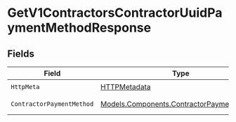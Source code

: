 # GetV1ContractorsContractorUuidPaymentMethodResponse


## Fields

| Field                                                                                           | Type                                                                                            | Required                                                                                        | Description                                                                                     |
| ----------------------------------------------------------------------------------------------- | ----------------------------------------------------------------------------------------------- | ----------------------------------------------------------------------------------------------- | ----------------------------------------------------------------------------------------------- |
| `HttpMeta`                                                                                      | [HTTPMetadata](../../Models/Components/HTTPMetadata.md)                                         | :heavy_check_mark:                                                                              | N/A                                                                                             |
| `ContractorPaymentMethod`                                                                       | [Models.Components.ContractorPaymentMethod](../../Models/Components/ContractorPaymentMethod.md) | :heavy_minus_sign:                                                                              | Example response                                                                                |